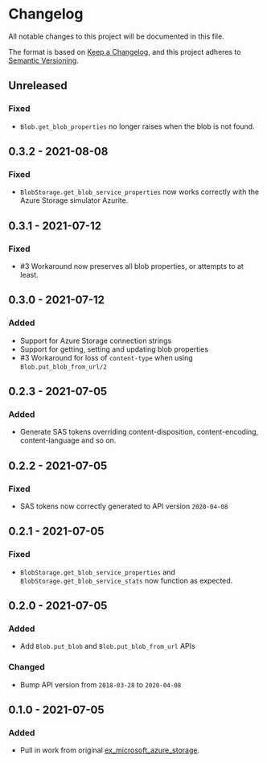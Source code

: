# Changelog

All notable changes to this project will be documented in this file.

The format is based on [Keep a Changelog](https://keepachangelog.com/en/1.0.0/),
and this project adheres to [Semantic Versioning](https://semver.org/spec/v2.0.0.html).

## Unreleased

### Fixed

- `Blob.get_blob_properties` no longer raises when the blob is not found.

## 0.3.2 - 2021-08-08

### Fixed

- `BlobStorage.get_blob_service_properties` now works correctly with the Azure Storage simulator
  Azurite.

## 0.3.1 - 2021-07-12

### Fixed

- #3 Workaround now preserves all blob properties, or attempts to at least.

## 0.3.0 - 2021-07-12

### Added

- Support for Azure Storage connection strings
- Support for getting, setting and updating blob properties
- #3 Workaround for loss of `content-type` when using `Blob.put_blob_from_url/2`

## 0.2.3 - 2021-07-05

### Added

- Generate SAS tokens overriding content-disposition, content-encoding, content-language and so on.

## 0.2.2 - 2021-07-05

### Fixed

- SAS tokens now correctly generated to API version `2020-04-08`

## 0.2.1 - 2021-07-05

### Fixed

- `BlobStorage.get_blob_service_properties` and `BlobStorage.get_blob_service_stats` now function as expected.

## 0.2.0 - 2021-07-05

### Added

- Add `Blob.put_blob` and `Blob.put_blob_from_url` APIs

### Changed

- Bump API version from `2018-03-28` to `2020-04-08`

## 0.1.0 - 2021-07-05

### Added

- Pull in work from original [ex_microsoft_azure_storage](https://github.com/chgeuer/ex_microsoft_azure_storage).
